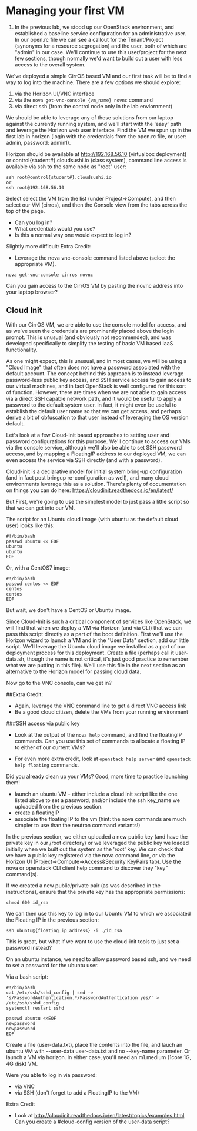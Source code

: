 # Managing your first VM

1) In the previous lab, we stood up our OpenStack environment, and established a baseline service configuration for an administrative user. In our open.rc file we can see a callout for the Tenant/Project {synonyms for a resource segregation} and the user, both of which are "admin" in our case. We'll continue to use this user/project for the next few sections, though normally we'd want to build out a user with less access to the overall system.

We've deployed a simple CirrOS based VM and our first task will be to find a way to log into the machine.  There are a few options we should explore:

1) via the Horizon UI/VNC interface
2) via the ```nova get-vnc-console {vm_name} novnc``` command
3) via direct ssh (from the control node only in the lab enviornment)

We should be able to leverage any of these solutions from our laptop against the currently running system, and we'll start with the 'easy' path and leverage the Horizon web user interface. Find the VM we spun up in the first lab in horizon (login with the credentials from the open.rc file, or user: admin, password: admin1).

Horizon should be available at http://192.168.56.10 (virtualbox deployment) or control{student#}.cloudsushi.io (class system), command line access is available via ssh to the same node as "root" user:

```
ssh root@control{student#}.cloudsushi.io
or
ssh root@192.168.56.10
```

Select select the VM from the list (under Project=>Compute), and then select our VM (cirros), and then the Console view from the tabs across the top of the page.

 - Can you log in?
 - What credentials would you use?
 - Is this a normal way one would expect to log in?

Slightly more difficult: Extra Credit:
- Leverage the nova vnc-console command listed above (select the appropriate VM).

```
nova get-vnc-console cirros novnc
```

Can you gain access to the CirrOS VM by pasting the novnc address into your laptop browser?

## Cloud Init

With our CirrOS VM, we are able to use the console model for access, and as we've seen the credentials are prominently placed above the login prompt.  This is unusual (and obviously not recommended), and was developed specifically to simplify the testing of basic VM based IaaS functionality.

As one might expect, this is unusual, and in most cases, we will be using a "Cloud Image" that often does not have a password associated with the default account.  The concept behind this approach is to instead leverage password-less public key access, and SSH service access to gain access to our virtual machines, and in fact OpenStack is well configured for this sort of function. However, there are times when we are not able to gain access via a direct SSH capable network path, and it would be useful to apply a password to the default system user. In fact, it might even be useful to establish the default user name so that we can get access, and perhaps derive a bit of obfuscation to that user instead of leveraging the OS version default.

Let's look at a few Cloud-Init based approaches to setting user and password configurations for this purpose. We'll continue to access our VMs via the console service, although we'll also be able to set SSH password access, and by mapping a FloatingIP address to our deployed VM, we can even access the service via SSH directly (and with a password).

Cloud-init is a declarative model for initial system bring-up configuration (and in fact post bringup re-configuration as well), and many cloud environments leverage this as a solution.  There's plenty of documentation on things you can do here:  https://cloudinit.readthedocs.io/en/latest/

But First, we're going to use the simplest model to just pass a little script so that we can get into our VM.

The script for an Ubuntu cloud image (with ubuntu as the default cloud user) looks like this:

```
#!/bin/bash
passwd ubuntu << EOF
ubuntu
ubuntu
EOF
```

Or, with a CentOS7 image:

```
#!/bin/bash
passwd centos << EOF
centos
centos
EOF
```
But wait, we don't have a CentOS or Ubuntu image.

Since Cloud-Init is such a critical component of services like OpenStack, we will find that when we deploy a VM via Horizon (and via CLI) that we can pass this script directly as a part of the boot definition. First we'll use the Horizon wizard to launch a VM and in the "User Data" section, add our little script. We'll leverage the Ubuntu cloud image we installed as a part of our deployment process for this deployment.  Create a file (perhaps call it user-data.sh, though the name is not critical, it's just good practice to remember what we are putting in this file).  We'll use this file in the next section as an alternative to the Horizon model for passing cloud data.

Now go to the VNC console, can we get in?

##Extra Credit:
- Again, leverage the VNC command line to get a direct VNC access link
- Be a good cloud citizen, delete the VMs from your running environment

###SSH access via public key
- Look at the output of the ```nova help``` command, and find the floatingIP commands.  Can you use this set of commands to allocate a floating IP to either of our current VMs?

- For even more extra credit, look at ```openstack help server``` and ```openstack help floating``` commands.

Did you already clean up your VMs? Good, more time to practice launching them!
 - launch an ubuntu VM - either include a cloud init script like the one listed above to set a password, and/or include the ssh key_name we uploaded from the previous section.
 - create a floatingIP
 - associate the floating IP to the vm (hint: the nova commands are much simpler to use than the neutron command variants!)

In the previous section, we either uploaded a new public key (and have the private key in our /root directory) or we leveraged the public key we loaded initially when we built out the system as the 'root' key.  We can check that we have a public key registered via the nova command line, or via the Horizon UI (Project=>Compute=>Access&Security KeyPairs tab).  Use the nova or openstack CLI client help command to discover they "key" command(s).

If we created a new public/private pair (as was described in the instructions), ensure that the private key has the appropriate permissions:
```
chmod 600 id_rsa
```

We can then use this key to log in to our Ubuntu VM to which we associated the Floating IP in the previous section:
```
ssh ubuntu@{floating_ip_address} -i ./id_rsa
```

This is great, but what if we want to use the cloud-init tools to just set a password instead?

On an ubuntu instance, we need to allow password based ssh, and we need to set a password for the ubuntu user.

Via a bash script:
```
#!/bin/bash
cat /etc/ssh/sshd_config | sed -e 's/PasswordAuthentication.*/PasswordAuthentication yes/' > /etc/ssh/sshd_config
systemctl restart sshd

passwd ubuntu <<EOF
newpassword
newpassword
EOF
```

Create a file (user-data.txt), place the contents into the file, and lauch an ubuntu VM with --user-data user-data.txt and no --key-name parameter.  Or launch a VM via horizon. In either case, you'll need an m1.medium (1core 1G, 4G disk) VM.

Were you able to log in via password:
  - via VNC
  - via SSH (don't forget to add a FloatingIP to the VM)

Extra Credit
 - Look at http://cloudinit.readthedocs.io/en/latest/topics/examples.html
   Can you create a #cloud-config version of the user-data script?
